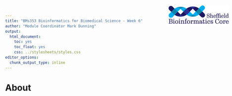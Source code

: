 ```yaml
---
title: "BMs353 Bioinformatics for Biomedical Science - Week 6"
author: "Module Coordinator Mark Dunning"
output: 
  html_document: 
    toc: yes
    toc_float: yes
    css: ../stylesheets/styles.css
editor_options: 
  chunk_output_type: inline
---
```


<img src="../images/logo-sm.png" style="position:absolute;top:40px;right:10px;" width="200" />

# About 
